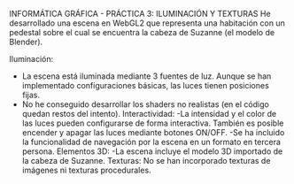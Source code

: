 INFORMÁTICA GRÁFICA - PRÁCTICA 3: ILUMINACIÓN Y TEXTURAS
He desarrollado una escena en WebGL2 que representa una habitación con un pedestal sobre el cual se encuentra la cabeza de Suzanne (el modelo de Blender).

Iluminación:
- La escena está iluminada mediante 3 fuentes de luz. Aunque se han implementado configuraciones básicas, las luces tienen posiciones fijas.
- No he conseguido desarrollar los shaders no realistas (en el código quedan restos del intento).
Interactividad:
-La intensidad y el color de las luces pueden configurarse de forma interactiva. También es posible encender y apagar las luces mediante botones ON/OFF.
-Se ha incluido la funcionalidad de navegación por la escena en un formato en tercera persona.
Elementos 3D:
-La escena incluye el modelo 3D importado de la cabeza de Suzanne.
Texturas:
No se han incorporado texturas de imágenes ni texturas procedurales.
